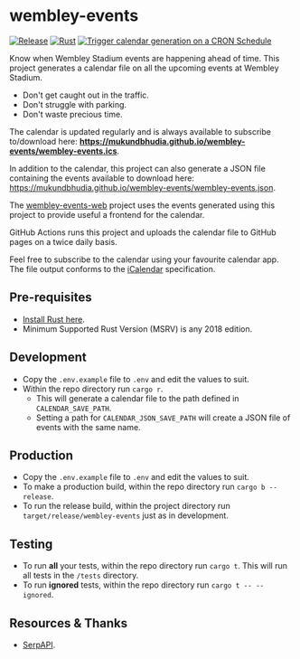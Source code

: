 # wembley-events

[![Release](https://github.com/mukundbhudia/wembley-events/actions/workflows/release.yml/badge.svg)](https://github.com/mukundbhudia/wembley-events/actions/workflows/release.yml)
[![Rust](https://github.com/mukundbhudia/wembley-events/actions/workflows/rust.yml/badge.svg)](https://github.com/mukundbhudia/wembley-events/actions/workflows/rust.yml)
[![Trigger calendar generation on a CRON Schedule](https://github.com/mukundbhudia/wembley-events/actions/workflows/scheduled-builds.yml/badge.svg)](https://github.com/mukundbhudia/wembley-events/actions/workflows/scheduled-builds.yml)

Know when Wembley Stadium events are happening ahead of time.
This project generates a calendar file on all the upcoming events at Wembley Stadium.

- Don't get caught out in the traffic.
- Don't struggle with parking.
- Don't waste precious time.

The calendar is updated regularly and is always available to subscribe to/download here: **<https://mukundbhudia.github.io/wembley-events/wembley-events.ics>**.

In addition to the calendar, this project can also generate a JSON file containing the events available to download here: <https://mukundbhudia.github.io/wembley-events/wembley-events.json>.

The [wembley-events-web](https://github.com/mukundbhudia/wembley-events-web) project uses the events generated using this project to provide useful a frontend for the calendar.

GitHub Actions runs this project and uploads the calendar file to GitHub pages on a twice daily basis.

Feel free to subscribe to the calendar using your favourite calendar app. The file output conforms to the [iCalendar](https://tools.ietf.org/html/rfc5545) specification.

## Pre-requisites

- [Install Rust here](https://www.rust-lang.org/tools/install).
- Minimum Supported Rust Version (MSRV) is any 2018 edition.

## Development

- Copy the `.env.example` file to `.env` and edit the values to suit.
- Within the repo directory run `cargo r`.
  - This will generate a calendar file to the path defined in `CALENDAR_SAVE_PATH`.
  - Setting a path for `CALENDAR_JSON_SAVE_PATH` will create a JSON file of events with the same name.

## Production

- Copy the `.env.example` file to `.env` and edit the values to suit.
- To make a production build, within the repo directory run `cargo b --release`.
- To run the release build, within the project directory run `target/release/wembley-events` just as in development.

## Testing

- To run **all** your tests, within the repo directory run `cargo t`. This will run all tests in the `/tests` directory.
- To run **ignored** tests, within the repo directory run `cargo t -- --ignored`.

## Resources & Thanks

- [SerpAPI](https://serpapi.com/).
